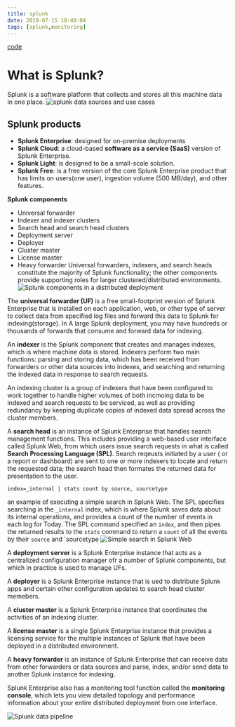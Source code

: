 ```yaml
---
title: splunk
date: 2019-07-15 10:40:04
tags: [splunk,monitoring]
---
```

[code](https://github.com/PacktPublishing/Splunk-7.x-Quick-Start-Guide)
# What is Splunk?
Splunk is a software platform that collects and stores all this machine data in one place.
![splunk data sources and use cases](https://i.imgur.com/wObsIBw.png)

## Splunk products
- **Splunk Enterprise**: designed for on-premise deployments
- **Splunk Cloud**: a cloud-based **software as a service (SaaS)** version of Splunk Enterprise.
- **Splunk Light**: is designed to be a small-scale solution.
- **Splunk Free**: is a free version of the core Splunk Enterprise product that has limits on users(one user), ingestion volume (500 MB/day), and other features.

**Splunk components**
- Universal forwarder
- Indexer and indexer clusters
- Search head and search head clusters
- Deployment server
- Deployer
- Cluster master
- License master
- Heavy forwarder
Universal forwarders, indexers, and search heads constitute the majority of Splunk functionality; the other components provide supporting roles for larger clustered/distributed environments. 
![Splunk components in a distributed deployment](https://i.imgur.com/sqJ8esH.png)

The **universal forwarder (UF)** is a free small-footprint version of Splunk Enterprise that is installed on each application, web, or other type of server to collect data from specified log files and forward this data to Splunk for indexing(storage). In A large Splunk deployment, you may have hundreds or thousands of forwards that consume and forward data for indexing.

An **indexer** is the Splunk component that creates and manages indexes, which is where machine data is stored. Indexers perform two main functions: parsing and storing data, which has been received from forwarders or other data sources into indexes, and searching and returning the indexed data in response to search requests.

An indexing cluster is a group of indexers that have been configured to work together to handle higher volumes of both incmoing data to be indexed and search requests to be serviced, as well as providing redundancy by keeping duplicate copies of indexed data spread across the cluster members.

A **search head** is an instance of Splunk Enterprise that handles search management functions. This includes providing a web-based user interface called Splunk Web, from which users issue search requests in what is called **Search Processing Language (SPL)**. Search reqeusts initiated by a user ( or a report or dashboard) are sent to one or more indexers to locate and return the requested data; the search head then formates the returned data for presentation to the user.

```
index=_internal | stats count by source, sourcetype
```
an example of executing a simple search in Splunk Web. The SPL specifies searching in the `_internal` index, which is where Splunk saves data about its internal operations, and provides a count of the number of events in each log for Today. The SPL command specified an `index`, and then pipes the returned results to the `stats` command to return a `count` of all the events by their `source` and `sourcetype
![Simple search in Splunk Web](https://i.imgur.com/exMXaN5.jpg)

A **deployment server** is a Splunk Enterprise instance that acts as a centralized configuration manager ofr a number of Splunk components, but which in practice is used to manage UFs.

A **deployer** is a Splunk Enterprise instance that is ued to distribute Splunk apps and certain other configuration updates to search head cluster memebers.

A **cluster master** is a Splunk Enterprise instance that coordinates the activities of an indexing cluster.

A **license master** is a single Splunk Enterprise instance that provides a licensing service for the multiple instances of Splunk that have been deployed in a distributed environment.

A **heavy forwarder** is an instance of Splunk Enterprise that can receive data from other forwarders or data sources and parse, index, and/or send data to another Splunk instance for indexing. 

Splunk Enterprise also has a monitoring tool function called the **monitoring console**, which lets you view detailed topology and performance information about your entire distributed deployment from one interface. 

![Splunk data pipeline](https://i.imgur.com/ElU7rTv.png)



